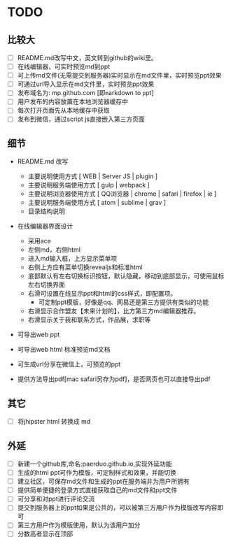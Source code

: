 # TODO

## 比较大
- [ ] README.md改写中文，英文转到github的wiki里。
- [ ] 在线编辑器，可实时预览md到ppt
- [ ] 可上传md文件(无需提交到服务器)实时显示在md文件里，实时预览ppt效果
- [ ] 可通过url导入显示在md文件里，实时预览ppt效果
- [ ] 发布域名为: mp.github.com [即`m`arkdown to `p`pt]
- [ ] 用户发布的内容放置在本地浏览器缓存中
- [ ] 每次打开页面先从本地缓存中获取
- [ ] 发布到微信，通过script js直接嵌入第三方页面

## 细节
- README.md 改写
  - 主要说明使用方式 [ WEB | Server JS | plugin ]
  - 主要说明服务端使用方式 [ gulp | webpack ]
  - 主要说明浏览器使用方式 [ QQ浏览器 | chrome | safari | firefox | ie ]
  - 主要说明服务端使用方式 [ atom | sublime | grav ]
  - 目录结构说明

- 在线编辑器界面设计
  - 采用ace
  - 左侧md，右侧html
  - 进入md输入框，上方显示菜单项
  - 右侧上方应有菜单切换revealjs和标准html
  - 底部默认有左右切换标识按钮，默认隐藏，移动到底部显示，可使用鼠标左右切换界面
  - 右滑可设置在线显示ppt和html的css样式，即配置项。
    - 可定制ppt模版，好像是qq、网易还是第三方提供有类似的功能
  - 右滑显示合作盟友【未来计划的】，比方第三方md编辑器推荐。
  - 右滑显示关于我和联系方式，作品展，求职等

- 可导出web ppt
- 可导出web html 标准预览md文档
- 可生成url分享在微信上，可预览的ppt
- 提供方法导出pdf[mac safari另存为pdf]，是否网页也可以直接导出pdf

## 其它
- [ ] 将jhipster html 转换成 md

## 外延
- [ ] 新建一个github库,命名:paerduo.github.io,实现外延功能
- [ ] 生成的html ppt可作为模版，可定制样式和效果，并能切换
- [ ] 建立社区，可保存md文件和生成的ppt在服务端并为用户所拥有
- [ ] 提供简单便捷的登录方式直接获取自己的md文件和ppt文件
- [ ] 可分享和对ppt进行评论交流
- [ ] 提交到服务器上的ppt如果是公共的，可以被第三方用户作为模版改写内容即可
- [ ] 第三方用户作为模版使用，默认为该用户加分
- [ ] 分数高者显示在顶部
